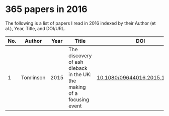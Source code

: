 # 365 papers in 2016

The following is a list of papers I read in 2016 indexed by their Author (et al.), Year, Title, and DOI/URL.

| No. | Author | Year | Title | DOI |
|-----|--------|------|-------|-----|
| 1 | Tomlinson | 2015 |The discovery of ash dieback in the UK: the making of a focusing event | [10.1080/09644016.2015.1118790](http://dx.doi.org/10.1080/09644016.2015.1118790) |
